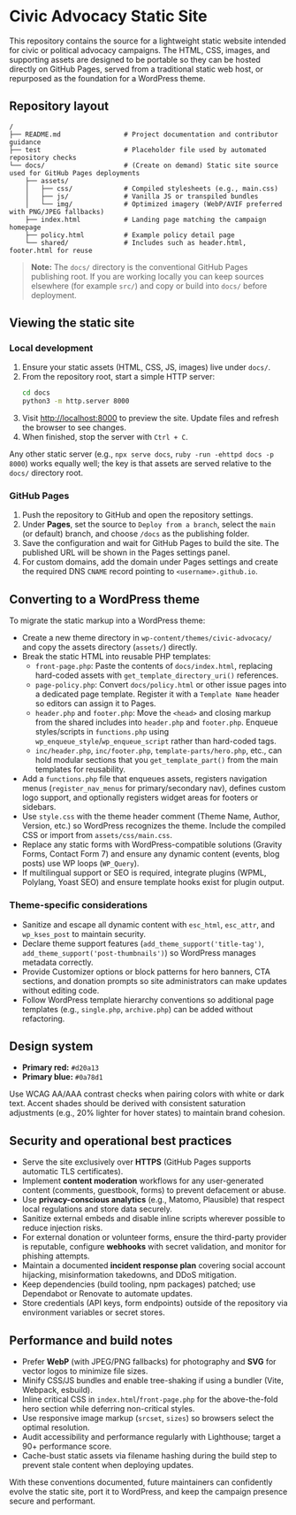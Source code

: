 # Civic Advocacy Static Site

This repository contains the source for a lightweight static website intended for civic or political advocacy campaigns. The HTML, CSS, images, and supporting assets are designed to be portable so they can be hosted directly on GitHub Pages, served from a traditional static web host, or repurposed as the foundation for a WordPress theme.

## Repository layout

```
/
├── README.md                # Project documentation and contributor guidance
├── test                     # Placeholder file used by automated repository checks
└── docs/                    # (Create on demand) Static site source used for GitHub Pages deployments
    ├── assets/
    │   ├── css/             # Compiled stylesheets (e.g., main.css)
    │   ├── js/              # Vanilla JS or transpiled bundles
    │   └── img/             # Optimized imagery (WebP/AVIF preferred with PNG/JPEG fallbacks)
    ├── index.html           # Landing page matching the campaign homepage
    ├── policy.html          # Example policy detail page
    └── shared/              # Includes such as header.html, footer.html for reuse
```

> **Note:** The `docs/` directory is the conventional GitHub Pages publishing root. If you are working locally you can keep sources elsewhere (for example `src/`) and copy or build into `docs/` before deployment.

## Viewing the static site

### Local development

1. Ensure your static assets (HTML, CSS, JS, images) live under `docs/`.
2. From the repository root, start a simple HTTP server:
   ```bash
   cd docs
   python3 -m http.server 8000
   ```
3. Visit [http://localhost:8000](http://localhost:8000) to preview the site. Update files and refresh the browser to see changes.
4. When finished, stop the server with `Ctrl + C`.

Any other static server (e.g., `npx serve docs`, `ruby -run -ehttpd docs -p 8000`) works equally well; the key is that assets are served relative to the `docs/` directory root.

### GitHub Pages

1. Push the repository to GitHub and open the repository settings.
2. Under **Pages**, set the source to `Deploy from a branch`, select the `main` (or default) branch, and choose `/docs` as the publishing folder.
3. Save the configuration and wait for GitHub Pages to build the site. The published URL will be shown in the Pages settings panel.
4. For custom domains, add the domain under Pages settings and create the required DNS `CNAME` record pointing to `<username>.github.io`.

## Converting to a WordPress theme

To migrate the static markup into a WordPress theme:

- Create a new theme directory in `wp-content/themes/civic-advocacy/` and copy the assets directory (`assets/`) directly.
- Break the static HTML into reusable PHP templates:
  - `front-page.php`: Paste the contents of `docs/index.html`, replacing hard-coded assets with `get_template_directory_uri()` references.
  - `page-policy.php`: Convert `docs/policy.html` or other issue pages into a dedicated page template. Register it with a `Template Name` header so editors can assign it to Pages.
  - `header.php` and `footer.php`: Move the `<head>` and closing markup from the shared includes into `header.php` and `footer.php`. Enqueue styles/scripts in `functions.php` using `wp_enqueue_style`/`wp_enqueue_script` rather than hard-coded tags.
  - `inc/header.php`, `inc/footer.php`, `template-parts/hero.php`, etc., can hold modular sections that you `get_template_part()` from the main templates for reusability.
- Add a `functions.php` file that enqueues assets, registers navigation menus (`register_nav_menus` for primary/secondary nav), defines custom logo support, and optionally registers widget areas for footers or sidebars.
- Use `style.css` with the theme header comment (Theme Name, Author, Version, etc.) so WordPress recognizes the theme. Include the compiled CSS or import from `assets/css/main.css`.
- Replace any static forms with WordPress-compatible solutions (Gravity Forms, Contact Form 7) and ensure any dynamic content (events, blog posts) use WP loops (`WP_Query`).
- If multilingual support or SEO is required, integrate plugins (WPML, Polylang, Yoast SEO) and ensure template hooks exist for plugin output.

### Theme-specific considerations

- Sanitize and escape all dynamic content with `esc_html`, `esc_attr`, and `wp_kses_post` to maintain security.
- Declare theme support features (`add_theme_support('title-tag')`, `add_theme_support('post-thumbnails')`) so WordPress manages metadata correctly.
- Provide Customizer options or block patterns for hero banners, CTA sections, and donation prompts so site administrators can make updates without editing code.
- Follow WordPress template hierarchy conventions so additional page templates (e.g., `single.php`, `archive.php`) can be added without refactoring.

## Design system

- **Primary red:** `#d20a13`
- **Primary blue:** `#0a78d1`

Use WCAG AA/AAA contrast checks when pairing colors with white or dark text. Accent shades should be derived with consistent saturation adjustments (e.g., 20% lighter for hover states) to maintain brand cohesion.

## Security and operational best practices

- Serve the site exclusively over **HTTPS** (GitHub Pages supports automatic TLS certificates).
- Implement **content moderation** workflows for any user-generated content (comments, guestbook, forms) to prevent defacement or abuse.
- Use **privacy-conscious analytics** (e.g., Matomo, Plausible) that respect local regulations and store data securely.
- Sanitize external embeds and disable inline scripts wherever possible to reduce injection risks.
- For external donation or volunteer forms, ensure the third-party provider is reputable, configure **webhooks** with secret validation, and monitor for phishing attempts.
- Maintain a documented **incident response plan** covering social account hijacking, misinformation takedowns, and DDoS mitigation.
- Keep dependencies (build tooling, npm packages) patched; use Dependabot or Renovate to automate updates.
- Store credentials (API keys, form endpoints) outside of the repository via environment variables or secret stores.

## Performance and build notes

- Prefer **WebP** (with JPEG/PNG fallbacks) for photography and **SVG** for vector logos to minimize file sizes.
- Minify CSS/JS bundles and enable tree-shaking if using a bundler (Vite, Webpack, esbuild).
- Inline critical CSS in `index.html`/`front-page.php` for the above-the-fold hero section while deferring non-critical styles.
- Use responsive image markup (`srcset`, `sizes`) so browsers select the optimal resolution.
- Audit accessibility and performance regularly with Lighthouse; target a 90+ performance score.
- Cache-bust static assets via filename hashing during the build step to prevent stale content when deploying updates.

With these conventions documented, future maintainers can confidently evolve the static site, port it to WordPress, and keep the campaign presence secure and performant.
